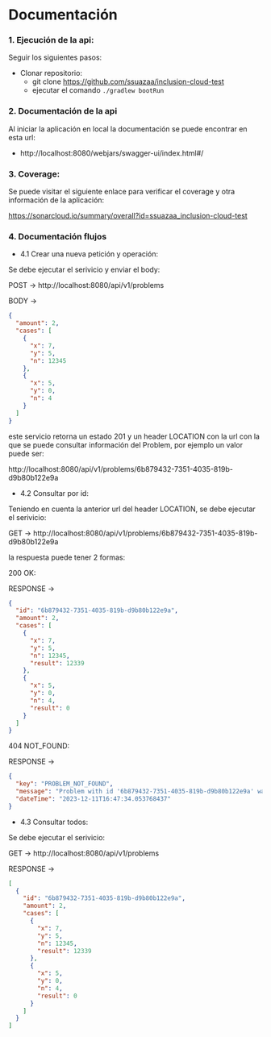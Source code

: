 # Documentación

### 1. Ejecución de la api:

Seguir los siguientes pasos:

* Clonar repositorio:
  * git clone https://github.com/ssuazaa/inclusion-cloud-test
  * ejecutar el comando <code>./gradlew bootRun</code>

### 2. Documentación de la api

Al iniciar la aplicación en local la documentación se puede encontrar en esta url:
* http://localhost:8080/webjars/swagger-ui/index.html#/

### 3. Coverage:

Se puede visitar el siguiente enlace para verificar el coverage y otra información de la aplicación:

https://sonarcloud.io/summary/overall?id=ssuazaa_inclusion-cloud-test

### 4. Documentación flujos

* 4.1 Crear una nueva petición y operación:

Se debe ejecutar el serivicio y enviar el body:

POST -> http://localhost:8080/api/v1/problems

BODY ->
```json
{
  "amount": 2,
  "cases": [
    {
      "x": 7,
      "y": 5,
      "n": 12345
    },
    {
      "x": 5,
      "y": 0,
      "n": 4
    }
  ]
}
```

este servicio retorna un estado 201 y un header LOCATION con la url con la que se puede consultar información del Problem, por ejemplo un valor puede ser:

http://localhost:8080/api/v1/problems/6b879432-7351-4035-819b-d9b80b122e9a

* 4.2 Consultar por id:

Teniendo en cuenta la anterior url del header LOCATION, se debe ejecutar el serivicio:

GET -> http://localhost:8080/api/v1/problems/6b879432-7351-4035-819b-d9b80b122e9a

la respuesta puede tener 2 formas:

200 OK:

RESPONSE ->
```json
{
  "id": "6b879432-7351-4035-819b-d9b80b122e9a",
  "amount": 2,
  "cases": [
    {
      "x": 7,
      "y": 5,
      "n": 12345,
      "result": 12339
    },
    {
      "x": 5,
      "y": 0,
      "n": 4,
      "result": 0
    }
  ]
}
```

404 NOT_FOUND:

RESPONSE ->
```json
{
  "key": "PROBLEM_NOT_FOUND",
  "message": "Problem with id '6b879432-7351-4035-819b-d9b80b122e9a' was not found",
  "dateTime": "2023-12-11T16:47:34.053768437"
}
```

* 4.3 Consultar todos:

Se debe ejecutar el serivicio:

GET -> http://localhost:8080/api/v1/problems

RESPONSE ->
```json
[
  {
    "id": "6b879432-7351-4035-819b-d9b80b122e9a",
    "amount": 2,
    "cases": [
      {
        "x": 7,
        "y": 5,
        "n": 12345,
        "result": 12339
      },
      {
        "x": 5,
        "y": 0,
        "n": 4,
        "result": 0
      }
    ]
  }
]
```